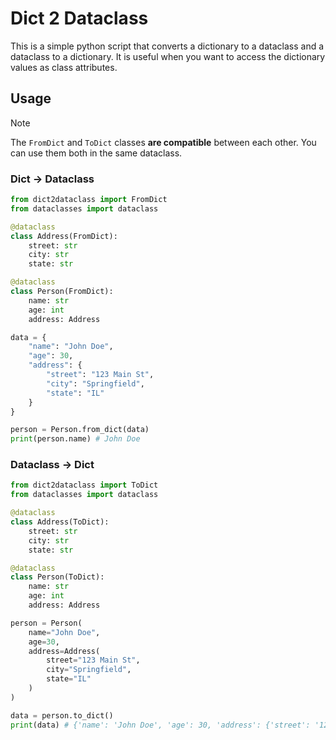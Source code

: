 # Dict 2 Dataclass

This is a simple python script that converts a dictionary to a dataclass and a dataclass to a dictionary. It is useful when you want to access the dictionary values as class attributes.

## Usage

> [!NOTE]
> The `FromDict` and `ToDict` classes **are compatible** between each other. You can use them both in the same dataclass.

### Dict -> Dataclass

```python
from dict2dataclass import FromDict
from dataclasses import dataclass

@dataclass
class Address(FromDict):
    street: str
    city: str
    state: str

@dataclass
class Person(FromDict):
    name: str
    age: int
    address: Address

data = {
    "name": "John Doe",
    "age": 30,
    "address": {
        "street": "123 Main St",
        "city": "Springfield",
        "state": "IL"
    }
}

person = Person.from_dict(data)
print(person.name) # John Doe
```

### Dataclass -> Dict

```python
from dict2dataclass import ToDict
from dataclasses import dataclass

@dataclass
class Address(ToDict):
    street: str
    city: str
    state: str

@dataclass
class Person(ToDict):
    name: str
    age: int
    address: Address

person = Person(
    name="John Doe",
    age=30,
    address=Address(
        street="123 Main St",
        city="Springfield",
        state="IL"
    )
)

data = person.to_dict()
print(data) # {'name': 'John Doe', 'age': 30, 'address': {'street': '123 Main St', 'city': 'Springfield', 'state': 'IL'}}
```
